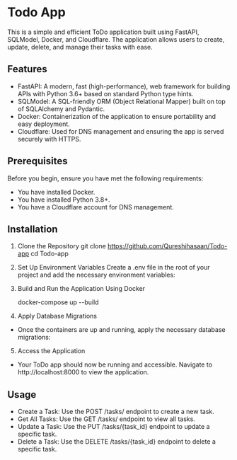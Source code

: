 # Todo App

This is a simple and efficient ToDo application built using FastAPI, SQLModel, Docker, and Cloudflare. The application allows users to create, update, delete, and manage their tasks with ease.

## Features
* FastAPI: A modern, fast (high-performance), web framework for building APIs with Python 3.6+ based on standard Python type hints.
* SQLModel: A SQL-friendly ORM (Object Relational Mapper) built on top of SQLAlchemy and Pydantic.
* Docker: Containerization of the application to ensure portability and easy deployment.
* Cloudflare: Used for DNS management and ensuring the app is served securely with HTTPS.

## Prerequisites
Before you begin, ensure you have met the following requirements:

- You have installed Docker.
- You have installed Python 3.8+.
- You have a Cloudflare account for DNS management.

## Installation
1. Clone the Repository
    git clone https://github.com/Qureshihasaan/Todo-app
    cd Todo-app
2. Set Up Environment Variables
Create a .env file in the root of your project and add the necessary environment variables:

3. Build and Run the Application Using Docker

    docker-compose up --build

4. Apply Database Migrations
- Once the containers are up and running, apply the necessary database migrations:

5. Access the Application
- Your ToDo app should now be running and accessible. Navigate to http://localhost:8000 to view the application.

## Usage
* Create a Task: Use the POST /tasks/ endpoint to create a new task.
* Get All Tasks: Use the GET /tasks/ endpoint to view all tasks.
* Update a Task: Use the PUT /tasks/{task_id} endpoint to update a specific task.
* Delete a Task: Use the DELETE /tasks/{task_id} endpoint to delete a specific task.